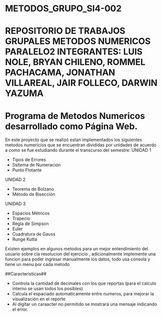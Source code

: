 # METODOS_GRUPO_SI4-002
REPOSITORIO DE TRABAJOS GRUPALES METODOS NUMERICOS PARALELO2   INTEGRANTES: LUIS NOLE, BRYAN CHILENO, ROMMEL PACHACAMA, JONATHAN VILLAREAL, JAIR FOLLECO, DARWIN YAZUMA
===========================
Programa de Metodos Numericos desarrollado como Página Web.
===========================
En este proyecto que se realizó estan implementados los siguientes metodos numericios que se encuentran divididas por unidades de acuerdo a como se fue estudiando durante el transcurso del semestre:
UNIDAD 1
- Tipos de Errores
- Ssitema de Numeración
- Punto Flotante

UNIDAD 2
- Teorema de Bolzano
- Método de Bisección

UNIDAD 3
- Espacios Métricos
- Trapecio
- Regla de Simpson
- Euler
- Cuadratura de Gauss
- Runge Kutta

Existen ejemplos en algunos metodos para un mejor entendimiento del usuario sobre cla resolucion del ejercicio , adicionalmente implemente una funcion para poder ingresar manualmente los datos, todo usa consola y tiene un menu por cada metodo

##Caracteristicas##

- Controla la cantidad de decimales con los que reportas (para el calculo interno se usan todos los posibles)
- Calcula el espaciado automaticamente entre numeros, para mejorar la visualización en el reporte
- Al digitar un caraacter no permitido se mostrará una mensaje indicando el error.
